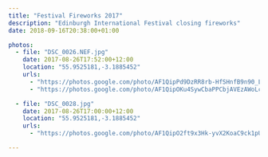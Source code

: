 ```yaml
---
title: "Festival Fireworks 2017"
description: "Edinburgh International Festival closing fireworks"
date: 2018-09-16T20:38:00+01:00

photos:
  - file: "DSC_0026.NEF.jpg"
    date: 2017-08-26T17:52:00+12:00
    location: "55.9525181,-3.1885452"
    urls:
      - "https://photos.google.com/photo/AF1QipPd9DzRR8rb-HfSHnfB9n90_LcS0gq9rJLTHXsE"
      - "https://photos.google.com/photo/AF1QipOKu4SywCbaPPCbjAVEzAWoLcHB-J6Jb4gqOOYS"

  - file: "DSC_0028.jpg"
    date: 2017-08-26T17:00:00+12:00
    location: "55.9525181,-3.1885452"
    urls:
      - "https://photos.google.com/photo/AF1QipO2ft9x3Hk-yvX2KoaC9ck1pUrPE3n2eQz6PyIe"

---
```

